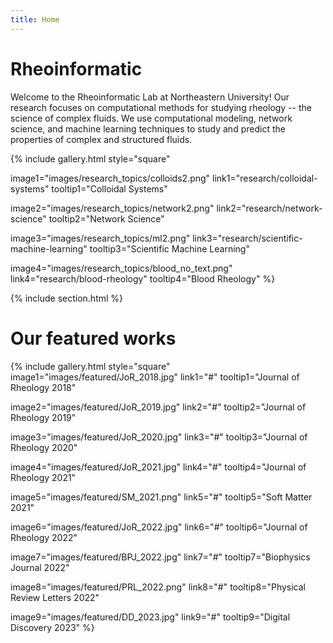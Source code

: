 ```yaml
---
title: Home
---
```


# Rheoinformatic


Welcome to the Rheoinformatic Lab at Northeastern University! Our research focuses on computational methods for studying rheology -- the science of complex fluids. We use computational modeling, network science, and machine learning techniques to study and predict the properties of complex and structured fluids.

{%
  include gallery.html
  style="square"

  image1="images/research_topics/colloids2.png"
  link1="research/colloidal-systems"
  tooltip1="Colloidal Systems"

  image2="images/research_topics/network2.png"
  link2="research/network-science"
  tooltip2="Network Science"

  image3="images/research_topics/ml2.png"
  link3="research/scientific-machine-learning"
  tooltip3="Scientific Machine Learning"

  image4="images/research_topics/blood_no_text.png"
  link4="research/blood-rheology"
  tooltip4="Blood Rheology"
%}

{% include section.html %}

# Our featured works

{% include gallery.html style="square"
  image1="images/featured/JoR_2018.jpg"
  link1="#"
  tooltip1="Journal of Rheology 2018"
  
  image2="images/featured/JoR_2019.jpg"
  link2="#"
  tooltip2="Journal of Rheology 2019"
  
  image3="images/featured/JoR_2020.jpg"
  link3="#"
  tooltip3="Journal of Rheology 2020"
  
  image4="images/featured/JoR_2021.jpg"
  link4="#"
  tooltip4="Journal of Rheology 2021"
  
  image5="images/featured/SM_2021.png"
  link5="#"
  tooltip5="Soft Matter 2021"
  
  image6="images/featured/JoR_2022.jpg"
  link6="#"
  tooltip6="Journal of Rheology 2022"
  
  image7="images/featured/BPJ_2022.jpg"
  link7="#"
  tooltip7="Biophysics Journal 2022"
  
  image8="images/featured/PRL_2022.png"
  link8="#"
  tooltip8="Physical Review Letters 2022"
  
  image9="images/featured/DD_2023.jpg"
  link9="#"
  tooltip9="Digital Discovery 2023"
%}